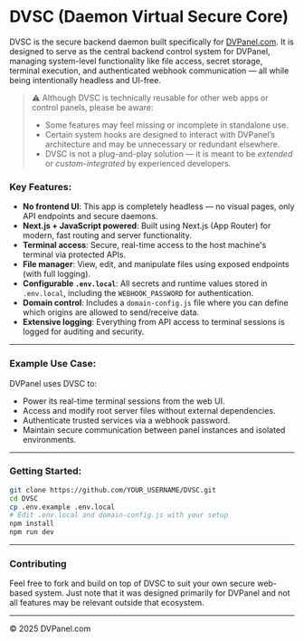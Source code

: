 # DVSC (Daemon Virtual Secure Core)

DVSC is the secure backend daemon built specifically for [DVPanel.com](https://dvpanel.com). It is designed to serve as the central backend control system for DVPanel, managing system-level functionality like file access, secret storage, terminal execution, and authenticated webhook communication — all while being intentionally headless and UI-free.

> ⚠️ Although DVSC is technically reusable for other web apps or control panels, please be aware:
> - Some features may feel missing or incomplete in standalone use.
> - Certain system hooks are designed to interact with DVPanel’s architecture and may be unnecessary or redundant elsewhere.
> - DVSC is not a plug-and-play solution — it is meant to be *extended* or *custom-integrated* by experienced developers.

### Key Features:
- **No frontend UI**: This app is completely headless — no visual pages, only API endpoints and secure daemons.
- **Next.js + JavaScript powered**: Built using Next.js (App Router) for modern, fast routing and server functionality.
- **Terminal access**: Secure, real-time access to the host machine's terminal via protected APIs.
- **File manager**: View, edit, and manipulate files using exposed endpoints (with full logging).
- **Configurable `.env.local`**: All secrets and runtime values stored in `.env.local`, including the `WEBHOOK_PASSWORD` for authentication.
- **Domain control**: Includes a `domain-config.js` file where you can define which origins are allowed to send/receive data.
- **Extensive logging**: Everything from API access to terminal sessions is logged for auditing and security.

---

### Example Use Case:
DVPanel uses DVSC to:
- Power its real-time terminal sessions from the web UI.
- Access and modify root server files without external dependencies.
- Authenticate trusted services via a webhook password.
- Maintain secure communication between panel instances and isolated environments.

---

### Getting Started:

```bash
git clone https://github.com/YOUR_USERNAME/DVSC.git
cd DVSC
cp .env.example .env.local
# Edit .env.local and domain-config.js with your setup
npm install
npm run dev
```

---

### Contributing

Feel free to fork and build on top of DVSC to suit your own secure web-based system. Just note that it was designed primarily for DVPanel and not all features may be relevant outside that ecosystem.

---
© 2025 DVPanel.com
